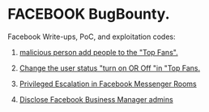 # FACEBOOK BugBounty.

Facebook Write-ups, PoC, and exploitation codes:

1. [malicious person add people to the "Top Fans".](https://www.updatelap.com/2018/07/the-malicious-person-add-people-to-top.html)

1. [Change the user status "turn on OR Off "in "Top Fans.](https://www.youtube.com/watch?v=yaXzz0Y2w98)

1. [Privileged Escalation in Facebook Messenger Rooms](https://www.updatelap.com/2018/08/privileged-escalation-in-facebook-rooms.html)

1. [Disclose Facebook Business Manager admins](https://www.youtube.com/watch?v=mVC8V_TU7Bc)
    
